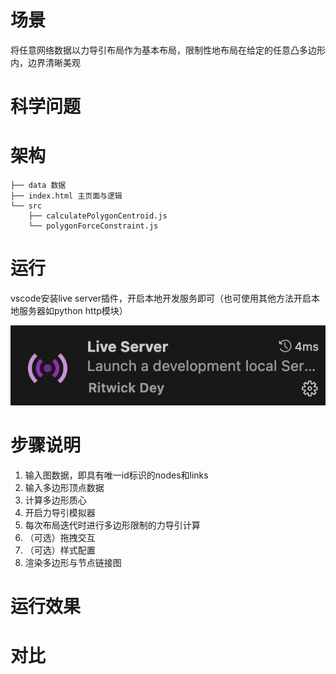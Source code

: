 # 场景

将任意网络数据以力导引布局作为基本布局，限制性地布局在给定的任意凸多边形内，边界清晰美观

# 科学问题



# 架构

```
├── data 数据
├── index.html 主页面与逻辑
└── src
    ├── calculatePolygonCentroid.js 
    └── polygonForceConstraint.js
```

# 运行

vscode安装live server插件，开启本地开发服务即可（也可使用其他方法开启本地服务器如python http模块）

![image-20240811000710281](README.assets/image-20240811000710281.png)

# 步骤说明

1. 输入图数据，即具有唯一id标识的nodes和links
2. 输入多边形顶点数据
3. 计算多边形质心
4. 开启力导引模拟器
5. 每次布局迭代时进行多边形限制的力导引计算
6. （可选）拖拽交互
7. （可选）样式配置
8. 渲染多边形与节点链接图

# 运行效果



# 对比





